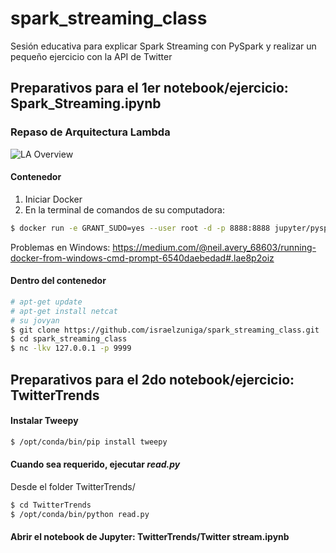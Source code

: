 # spark_streaming_class
Sesión educativa para explicar Spark Streaming con PySpark y realizar un pequeño ejercicio con la API de Twitter



## Preparativos para el 1er notebook/ejercicio: Spark_Streaming.ipynb
### Repaso de Arquitectura Lambda

![LA Overview](http://lambda-architecture.net/img/la-overview_small.png)

####  Contenedor
1. Iniciar Docker
2. En la terminal de comandos de su computadora:

```bash
$ docker run -e GRANT_SUDO=yes --user root -d -p 8888:8888 jupyter/pyspark-notebook start-notebook.sh
```
Problemas en Windows: https://medium.com/@neil.avery_68603/running-docker-from-windows-cmd-prompt-6540daebedad#.lae8p2oiz


#### Dentro del contenedor

```bash
# apt-get update
# apt-get install netcat
# su jovyan
$ git clone https://github.com/israelzuniga/spark_streaming_class.git
$ cd spark_streaming_class
$ nc -lkv 127.0.0.1 -p 9999
```


## Preparativos para el 2do notebook/ejercicio: TwitterTrends

#### Instalar Tweepy

```bash
$ /opt/conda/bin/pip install tweepy
```

#### Cuando sea requerido, ejecutar *read.py*

Desde el folder TwitterTrends/
```bash
$ cd TwitterTrends
$ /opt/conda/bin/python read.py
```

#### Abrir el notebook de Jupyter: TwitterTrends/Twitter stream.ipynb
